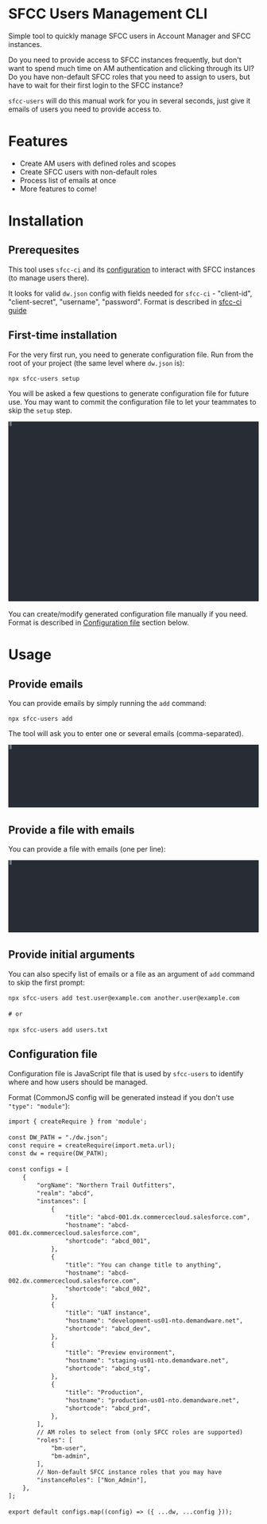 # SFCC Users Management CLI 

Simple tool to quickly manage SFCC users in Account Manager and SFCC instances.

Do you need to provide access to SFCC instances frequently, but don't want to spend much time on AM authentication and clicking through its UI? Do you have non-default SFCC roles that you need to assign to users, but have to wait for their first login to the SFCC instance?

`sfcc-users` will do this manual work for you in several seconds, just give it emails of users you need to provide access to.

# Features

- Create AM users with defined roles and scopes
- Create SFCC users with non-default roles
- Process list of emails at once
- More features to come!

# Installation

## Prerequesites

This tool uses `sfcc-ci` and its [configuration](https://github.com/SalesforceCommerceCloud/sfcc-ci#how-do-i-get-set-up) to interact with SFCC instances (to manage users there).

It looks for valid `dw.json` config with fields needed for `sfcc-ci` - "client-id", "client-secret", "username", "password". Format is described in [sfcc-ci guide](https://github.com/SalesforceCommerceCloud/sfcc-ci#configuration)

## First-time installation

For the very first run, you need to generate configuration file. Run from the root of your project (the same level where `dw.json` is):
```
npx sfcc-users setup
```

You will be asked a few questions to generate configuration file for future use. You may want to commit the configuration file to let your teammates to skip the `setup` step.

<img src="demo/setup-demo.svg?raw=true"/>

You can create/modify generated configuration file manually if you need. Format is described in [Configuration file](#configuration-file) section below.

# Usage

## Provide emails

You can provide emails by simply running the `add` command:

```
npx sfcc-users add
```

The tool will ask you to enter one or several emails (comma-separated).

<img src="demo/add-demo.svg?raw=true"/>

## Provide a file with emails

You can provide a file with emails (one per line):

<img src="demo/add-file-demo.svg?raw=true"/>

## Provide initial arguments

You can also specify list of emails or a file as an argument of `add` command to skip the first prompt:

```
npx sfcc-users add test.user@example.com another.user@example.com

# or

npx sfcc-users add users.txt
```

## Configuration file

Configuration file is JavaScript file that is used by `sfcc-users` to identify where and how users should be managed.

Format (CommonJS config will be generated instead if you don't use `"type": "module"`):

```
import { createRequire } from 'module';

const DW_PATH = "./dw.json";
const require = createRequire(import.meta.url);
const dw = require(DW_PATH);

const configs = [
    {
        "orgName": "Northern Trail Outfitters",
        "realm": "abcd",
        "instances": [
            {
                "title": "abcd-001.dx.commercecloud.salesforce.com",
                "hostname": "abcd-001.dx.commercecloud.salesforce.com",
                "shortcode": "abcd_001",
            },
            {
                "title": "You can change title to anything",
                "hostname": "abcd-002.dx.commercecloud.salesforce.com",
                "shortcode": "abcd_002",
            },
            {
                "title": "UAT instance",
                "hostname": "development-us01-nto.demandware.net",
                "shortcode": "abcd_dev",
            },
            {
                "title": "Preview environment",
                "hostname": "staging-us01-nto.demandware.net",
                "shortcode": "abcd_stg",
            },
            {
                "title": "Production",
                "hostname": "production-us01-nto.demandware.net",
                "shortcode": "abcd_prd",
            },
        ],
        // AM roles to select from (only SFCC roles are supported)
        "roles": [
            "bm-user",
            "bm-admin",
        ],
        // Non-default SFCC instance roles that you may have
        "instanceRoles": ["Non_Admin"],
    },
];

export default configs.map((config) => ({ ...dw, ...config }));
```
